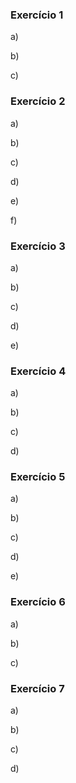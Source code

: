 ### Exercício 1
a)

b)

c)


### Exercício 2
a)

b)

c)

d)

e)

f)


### Exercício 3
a)

b)

c)

d)

e)



### Exercício 4
a)

b)

c)

d)



### Exercício 5
a)

b)

c)

d)

e)



### Exercício 6
a)

b)

c)



### Exercício 7
a)

b)

c)

d)

